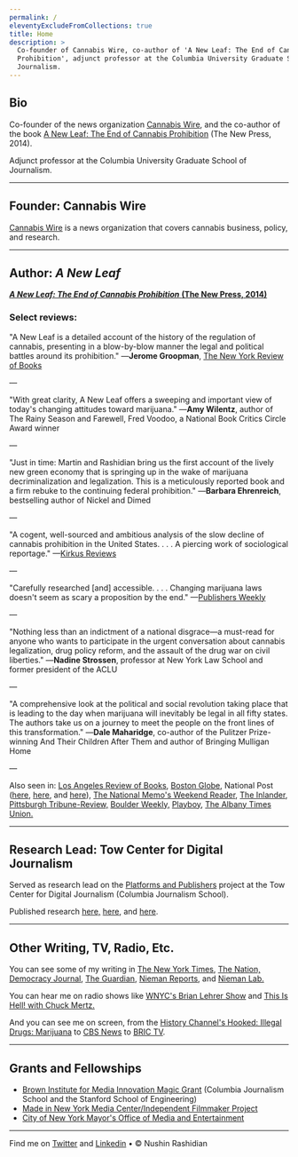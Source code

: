 ```yaml
---
permalink: /
eleventyExcludeFromCollections: true
title: Home
description: >
  Co-founder of Cannabis Wire, co-author of 'A New Leaf: The End of Cannabis
  Prohibition', adjunct professor at the Columbia University Graduate School of
  Journalism.
---
```

## Bio

Co-founder of the news organization [Cannabis Wire](http://cannabiswire.com/), and the co-author of the book [A New Leaf: The End of Cannabis Prohibition](https://cannabiswire.com/book-a-new-leaf) (The New Press, 2014).

Adjunct professor at the Columbia University Graduate School of Journalism.

- - -

## Founder: Cannabis Wire

[Cannabis Wire](http://cannabiswire.com/) is a news organization that covers cannabis business, policy, and research.

- - -

## Author: *A New Leaf*

[***A New Leaf: The End of Cannabis Prohibition*** **(The New Press, 2014)**](https://thenewpress.com/books/new-leaf)

### Select reviews:

"A New Leaf is a detailed account of the history of the regulation of cannabis, presenting in a blow-by-blow manner the legal and political battles around its prohibition."
—**Jerome Groopman**, [The New York Review of Books](http://www.nybooks.com/articles/archives/2014/feb/20/marijuana-high-and-low/?insrc=hpss)

—

"With great clarity, A New Leaf offers a sweeping and important view of today's changing attitudes toward marijuana."
—**Amy Wilentz**, author of The Rainy Season and Farewell, Fred Voodoo, a National Book Critics Circle Award winner

—

"Just in time: Martin and Rashidian bring us the first account of the lively new green economy that is springing up in the wake of marijuana decriminalization and legalization. This is a meticulously reported book and a firm rebuke to the continuing federal prohibition."
—**Barbara Ehrenreich**, bestselling author of Nickel and Dimed

—

"A cogent, well-sourced and ambitious analysis of the slow decline of cannabis prohibition in the United States. . . . A piercing work of sociological reportage."
—[Kirkus Reviews](https://www.kirkusreviews.com/book-reviews/alyson-martin/a-new-leaf/)

—

"Carefully researched \[and] accessible. . . . Changing marijuana laws doesn't seem as scary a proposition by the end."
—[Publishers Weekly](https://www.publishersweekly.com/978-1-59558-920-0)

—

"Nothing less than an indictment of a national disgrace—a must-read for anyone who wants to participate in the urgent conversation about cannabis legalization, drug policy reform, and the assault of the drug war on civil liberties."
—**Nadine Strossen**, professor at New York Law School and former president of the ACLU

—

"A comprehensive look at the political and social revolution taking place that is leading to the day when marijuana will inevitably be legal in all fifty states. The authors take us on a journey to meet the people on the front lines of this transformation."
—**Dale Maharidge**, co-author of the Pulitzer Prize-winning And Their Children After Them and author of Bringing Mulligan Home

—

Also seen in: [Los Angeles Review of Books](http://lareviewofbooks.org/article/marijuana-gets-green-light/), [Boston Globe](http://www.bostonglobe.com/arts/2014/09/13/seven-books-marijuana/kc77BH4kOCvXcmyYlXumQK/story.html), National Post ([here](http://fullcomment.nationalpost.com/2014/04/02/martin-rashidian-another-prohibition-ends/), [here](http://fullcomment.nationalpost.com/2014/04/03/martin-rashidian-little-green-pill/), and [here](http://fullcomment.nationalpost.com/2014/04/04/martin-rashidian-the-drug-war-begins/)), [The National Memo's Weekend Reader](http://www.nationalmemo.com/weekend-reader-new-leaf-end-cannabis-prohibition/), [The Inlander,](http://www.inlander.com/spokane/for-your-consideration/Content?oid=2266194) [Pittsburgh Tribune-Review,](http://triblive.com/opinion/pagebooks/6146500-74/gold-history-money#axzz33gNqPlwC) [Boulder Weekly,](http://www.boulderweekly.com/features/weed-between-the-lines/a-new-leaf-chronicles-the-demise-of-prohibition/) [Playboy](http://playboysfw.kinja.com/what-rick-james-taught-me-about-drugs-1526122633), [The Albany Times Union.](http://www.timesunion.com/living/article/Witnesses-to-a-cannabis-shift-5193845.php)

- - -

## Research Lead: Tow Center for Digital Journalism

Served as research lead on the [Platforms and Publishers](https://towcenter.org/#/type/research/category/platforms-publishers) project at the Tow Center for Digital Journalism (Columbia Journalism School).

Published research [here,](https://www.cjr.org/tow_center_reports/platforms-and-publishers-end-of-an-era.php) [here](https://www.cjr.org/tow_center_reports/the-platform-press-at-the-heart-of-journalism.php), and [here](https://www.cjr.org/author/nushin-rashidian).

- - -

## Other Writing, TV, Radio, Etc.

You can see some of my writing in [The New York Times](https://newoldage.blogs.nytimes.com/author/nushin-rashidian/), [The Nation,](https://www.thenation.com/authors/nushin-rashidian/) [Democracy Journal](http://democracyjournal.org/author/nushin-rashidian/), [The Guardian](https://www.theguardian.com/profile/nushin-rashidian), [Nieman Reports](http://niemanreports.org/authors/nushin-rashidian/), and [Nieman Lab.](http://www.niemanlab.org/author/nrashidian/)

You can hear me on radio shows like [WNYC's Brian Lehrer Show](http://www.wnyc.org/story/road-legalized-marijuana/) and [This Is Hell! with Chuck Mertz.](http://thisishell.net/shows/785/#MartinRashidian)

And you can see me on screen, from the [History Channel's Hooked: Illegal Drugs: Marijuana](https://www.youtube.com/watch?v=rW0HQcbFvIE&feature=youtu.be) to [CBS News](https://www.cbsnews.com/video/justice-department-marijuana-policy-nushin-rashidian-cannabis-wire/) to [BRIC TV](https://www.youtube.com/watch?v=so6FkhwaJEE).

- - -

## Grants and Fellowships

* [Brown Institute for Media Innovation Magic Grant](http://brown.columbia.edu/) (Columbia Journalism School and the Stanford School of Engineering)
* [Made in New York Media Center/Independent Filmmaker Project](http://nymediacenter.com/)
* [City of New York Mayor's Office of Media and Entertainment](http://nymediacenter.com/2015/11/congratulations-to-the-made-in-ny-grantees-and-fellows/)

- - -

Find me on [Twitter](https://twitter.com/nushinrashidian) and [Linkedin](https://www.linkedin.com/in/nushinrashidian/) • © Nushin Rashidian
